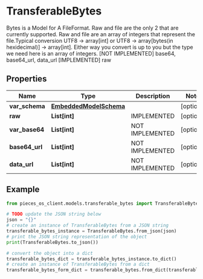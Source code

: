 # TransferableBytes

Bytes is a Model for A FileFormat. Raw and file are the only 2 that are currently supported. Raw and file are an array of integers that represent the file.Typical conversion UTF8 -> array[int] or UTF8 -> array[bytes(in hexidecimal)] -> array[int]. Either way you convert is up to you but the type we need here is an array of integers.  [NOT IMPLEMENTED] base64, base64_url, data_url [IMPLEMENTED] raw

## Properties

Name | Type | Description | Notes
------------ | ------------- | ------------- | -------------
**var_schema** | [**EmbeddedModelSchema**](EmbeddedModelSchema) |  | [optional] 
**raw** | **List[int]** | IMPLEMENTED | [optional] 
**var_base64** | **List[int]** | NOT IMPLEMENTED | [optional] 
**base64_url** | **List[int]** | NOT IMPLEMENTED | [optional] 
**data_url** | **List[int]** | NOT IMPLEMENTED | [optional] 

## Example

```python
from pieces_os_client.models.transferable_bytes import TransferableBytes

# TODO update the JSON string below
json = "{}"
# create an instance of TransferableBytes from a JSON string
transferable_bytes_instance = TransferableBytes.from_json(json)
# print the JSON string representation of the object
print(TransferableBytes.to_json())

# convert the object into a dict
transferable_bytes_dict = transferable_bytes_instance.to_dict()
# create an instance of TransferableBytes from a dict
transferable_bytes_form_dict = transferable_bytes.from_dict(transferable_bytes_dict)
```


